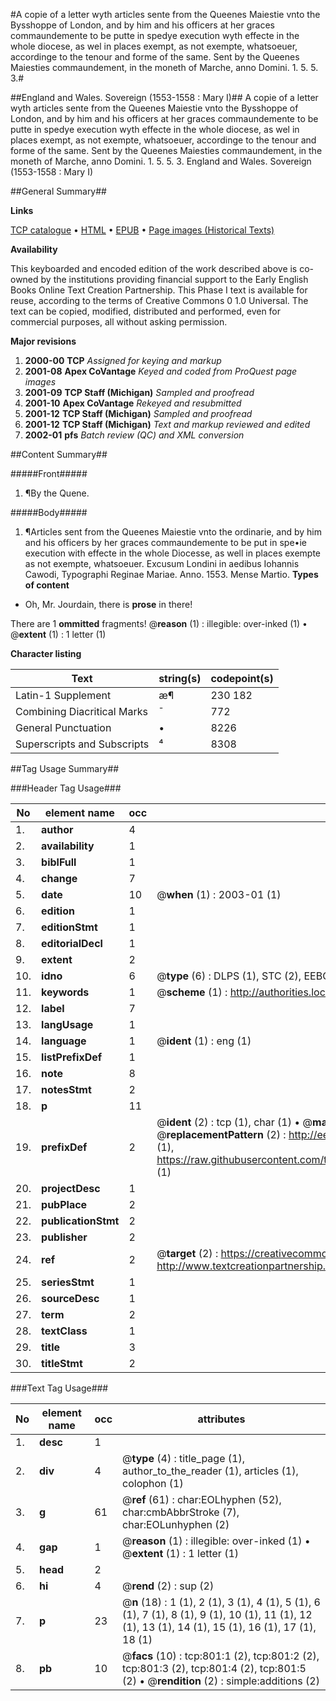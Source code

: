 #A copie of a letter wyth articles sente from the Queenes Maiestie vnto the Bysshoppe of London, and by him and his officers at her graces commaundemente to be putte in spedye execution wyth effecte in the whole diocese, as wel in places exempt, as not exempte, whatsoeuer, accordinge to the tenour and forme of the same. Sent by the Queenes Maiesties commaundement, in the moneth of Marche, anno Domini. 1. 5. 5. 3.#

##England and Wales. Sovereign (1553-1558 : Mary I)##
A copie of a letter wyth articles sente from the Queenes Maiestie vnto the Bysshoppe of London, and by him and his officers at her graces commaundemente to be putte in spedye execution wyth effecte in the whole diocese, as wel in places exempt, as not exempte, whatsoeuer, accordinge to the tenour and forme of the same. Sent by the Queenes Maiesties commaundement, in the moneth of Marche, anno Domini. 1. 5. 5. 3.
England and Wales. Sovereign (1553-1558 : Mary I)

##General Summary##

**Links**

[TCP catalogue](http://www.ota.ox.ac.uk/tcp/)  • 
[HTML](http://tei.it.ox.ac.uk/tcp/Texts-HTML/free/A22/A22665.html)  • 
[EPUB](http://tei.it.ox.ac.uk/tcp/Texts-EPUB/free/A22/A22665.epub) • 
[Page images (Historical Texts)](https://data.historicaltexts.jisc.ac.uk/view?pubId=eebo-99836523e&pageId=eebo-99836523e-801-1)

**Availability**

This keyboarded and encoded edition of the
	       work described above is co-owned by the institutions
	       providing financial support to the Early English Books
	       Online Text Creation Partnership. This Phase I text is
	       available for reuse, according to the terms of Creative
	       Commons 0 1.0 Universal. The text can be copied,
	       modified, distributed and performed, even for
	       commercial purposes, all without asking permission.

**Major revisions**

1. __2000-00__ __TCP__ *Assigned for keying and markup*
1. __2001-08__ __Apex CoVantage__ *Keyed and coded from ProQuest page images*
1. __2001-09__ __TCP Staff (Michigan)__ *Sampled and proofread*
1. __2001-10__ __Apex CoVantage__ *Rekeyed and resubmitted*
1. __2001-12__ __TCP Staff (Michigan)__ *Sampled and proofread*
1. __2001-12__ __TCP Staff (Michigan)__ *Text and markup reviewed and edited*
1. __2002-01__ __pfs__ *Batch review (QC) and XML conversion*

##Content Summary##

#####Front#####

1. ¶By the Quene.

#####Body#####

1. ¶Articles sent from the Queenes Maiestie vnto the ordinarie, and by him and his officers by her graces commaundemente to be put in spe•ie execution with effecte in the whole Diocesse, as well in places exempte as not exempte, whatsoeuer.
Excusum Londini in aedibus Iohannis Cawodi, Typographi Reginae Mariae. Anno. 1553. Mense Martio.
**Types of content**

  * Oh, Mr. Jourdain, there is **prose** in there!

There are 1 **ommitted** fragments! 
 @__reason__ (1) : illegible: over-inked (1)  •  @__extent__ (1) : 1 letter (1)

**Character listing**


|Text|string(s)|codepoint(s)|
|---|---|---|
|Latin-1 Supplement|æ¶|230 182|
|Combining             Diacritical Marks|̄|772|
|General Punctuation|•|8226|
|Superscripts             and Subscripts|⁴|8308|

##Tag Usage Summary##

###Header Tag Usage###

|No|element name|occ|attributes|
|---|---|---|---|
|1.|__author__|4||
|2.|__availability__|1||
|3.|__biblFull__|1||
|4.|__change__|7||
|5.|__date__|10| @__when__ (1) : 2003-01 (1)|
|6.|__edition__|1||
|7.|__editionStmt__|1||
|8.|__editorialDecl__|1||
|9.|__extent__|2||
|10.|__idno__|6| @__type__ (6) : DLPS (1), STC (2), EEBO-CITATION (1), PROQUEST (1), VID (1)|
|11.|__keywords__|1| @__scheme__ (1) : http://authorities.loc.gov/ (1)|
|12.|__label__|7||
|13.|__langUsage__|1||
|14.|__language__|1| @__ident__ (1) : eng (1)|
|15.|__listPrefixDef__|1||
|16.|__note__|8||
|17.|__notesStmt__|2||
|18.|__p__|11||
|19.|__prefixDef__|2| @__ident__ (2) : tcp (1), char (1)  •  @__matchPattern__ (2) : ([0-9\-]+):([0-9IVX]+) (1), (.+) (1)  •  @__replacementPattern__ (2) : http://eebo.chadwyck.com/downloadtiff?vid=$1&page=$2 (1), https://raw.githubusercontent.com/textcreationpartnership/Texts/master/tcpchars.xml#$1 (1)|
|20.|__projectDesc__|1||
|21.|__pubPlace__|2||
|22.|__publicationStmt__|2||
|23.|__publisher__|2||
|24.|__ref__|2| @__target__ (2) : https://creativecommons.org/publicdomain/zero/1.0/ (1), http://www.textcreationpartnership.org/docs/. (1)|
|25.|__seriesStmt__|1||
|26.|__sourceDesc__|1||
|27.|__term__|2||
|28.|__textClass__|1||
|29.|__title__|3||
|30.|__titleStmt__|2||


###Text Tag Usage###

|No|element name|occ|attributes|
|---|---|---|---|
|1.|__desc__|1||
|2.|__div__|4| @__type__ (4) : title_page (1), author_to_the_reader (1), articles (1), colophon (1)|
|3.|__g__|61| @__ref__ (61) : char:EOLhyphen (52), char:cmbAbbrStroke (7), char:EOLunhyphen (2)|
|4.|__gap__|1| @__reason__ (1) : illegible: over-inked (1)  •  @__extent__ (1) : 1 letter (1)|
|5.|__head__|2||
|6.|__hi__|4| @__rend__ (2) : sup (2)|
|7.|__p__|23| @__n__ (18) : 1 (1), 2 (1), 3 (1), 4 (1), 5 (1), 6 (1), 7 (1), 8 (1), 9 (1), 10 (1), 11 (1), 12 (1), 13 (1), 14 (1), 15 (1), 16 (1), 17 (1), 18 (1)|
|8.|__pb__|10| @__facs__ (10) : tcp:801:1 (2), tcp:801:2 (2), tcp:801:3 (2), tcp:801:4 (2), tcp:801:5 (2)  •  @__rendition__ (2) : simple:additions (2)|
